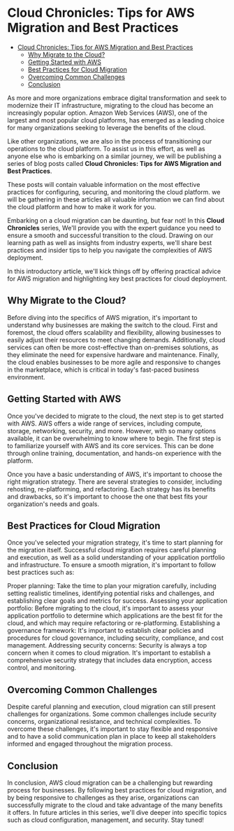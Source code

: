 # Cloud Chronicles: Tips for AWS Migration and Best Practices

- [Cloud Chronicles: Tips for AWS Migration and Best Practices](#cloud-chronicles-tips-for-aws-migration-and-best-practices)
  - [Why Migrate to the Cloud?](#why-migrate-to-the-cloud)
  - [Getting Started with AWS](#getting-started-with-aws)
  - [Best Practices for Cloud Migration](#best-practices-for-cloud-migration)
  - [Overcoming Common Challenges](#overcoming-common-challenges)
  - [Conclusion](#conclusion)

<!-- Briefly explain the purpose of the series
Introduce the topic of AWS cloud migration and the challenges it poses
Preview the main points that will be covered in the article and in the series as a whole -->

As more and more organizations embrace digital transformation and seek to modernize their IT infrastructure, migrating to the cloud has become an increasingly popular option. Amazon Web Services (AWS), one of the largest and most popular cloud platforms, has emerged as a leading choice for many organizations seeking to leverage the benefits of the cloud.

Like other organizations, we are also in the process of transitioning our operations to the cloud platform. To assist us in this effort, as well as anyone else who is embarking on a similar journey, we will be publishing a series of blog posts called **Cloud Chronicles: Tips for AWS Migration and Best Practices**.

These posts will contain valuable information on the most effective practices for configuring, securing, and monitoring the cloud platform. we will be gathering in these articles all valuable information we can find about the cloud platform and how to make it work for you.

Embarking on a cloud migration can be daunting, but fear not! In this **Cloud Chronicles** series, We'll provide you with the expert guidance you need to ensure a smooth and successful transition to the cloud. Drawing on our learning path as well as insights from industry experts, we'll share best practices and insider tips to help you navigate the complexities of AWS deployment.

In this introductory article, we'll kick things off by offering practical advice for AWS migration and highlighting key best practices for cloud deployment.

## Why Migrate to the Cloud?

<!-- Explain the benefits of migrating to the cloud, such as scalability, cost savings, and increased agility
Discuss how cloud migration fits into the larger context of digital transformation and innovation -->

Before diving into the specifics of AWS migration, it's important to understand why businesses are making the switch to the cloud. First and foremost, the cloud offers scalability and flexibility, allowing businesses to easily adjust their resources to meet changing demands. Additionally, cloud services can often be more cost-effective than on-premises solutions, as they eliminate the need for expensive hardware and maintenance. Finally, the cloud enables businesses to be more agile and responsive to changes in the marketplace, which is critical in today's fast-paced business environment.

## Getting Started with AWS

<!-- Explain the basics of AWS and its core services
Discuss the different migration strategies, such as rehosting, replatforming, and refactoring
Offer tips for selecting the right migration strategy for your organization -->

Once you've decided to migrate to the cloud, the next step is to get started with AWS. AWS offers a wide range of services, including compute, storage, networking, security, and more. However, with so many options available, it can be overwhelming to know where to begin. The first step is to familiarize yourself with AWS and its core services. This can be done through online training, documentation, and hands-on experience with the platform.

Once you have a basic understanding of AWS, it's important to choose the right migration strategy. There are several strategies to consider, including rehosting, re-platforming, and refactoring. Each strategy has its benefits and drawbacks, so it's important to choose the one that best fits your organization's needs and goals.

## Best Practices for Cloud Migration

<!-- Discuss the key best practices for successful cloud migration, such as proper planning, assessing your application portfolio, and setting up a governance framework
Offer tips for overcoming common challenges, such as security concerns and organizational resistance -->

Once you've selected your migration strategy, it's time to start planning for the migration itself. Successful cloud migration requires careful planning and execution, as well as a solid understanding of your application portfolio and infrastructure. To ensure a smooth migration, it's important to follow best practices such as:

Proper planning: Take the time to plan your migration carefully, including setting realistic timelines, identifying potential risks and challenges, and establishing clear goals and metrics for success.
Assessing your application portfolio: Before migrating to the cloud, it's important to assess your application portfolio to determine which applications are the best fit for the cloud, and which may require refactoring or re-platforming.
Establishing a governance framework: It's important to establish clear policies and procedures for cloud governance, including security, compliance, and cost management.
Addressing security concerns: Security is always a top concern when it comes to cloud migration. It's important to establish a comprehensive security strategy that includes data encryption, access control, and monitoring.

## Overcoming Common Challenges

Despite careful planning and execution, cloud migration can still present challenges for organizations. Some common challenges include security concerns, organizational resistance, and technical complexities. To overcome these challenges, it's important to stay flexible and responsive and to have a solid communication plan in place to keep all stakeholders informed and engaged throughout the migration process.

## Conclusion

<!-- Summarize the main points covered in the article
Emphasize the importance of a thoughtful, strategic approach to cloud migration
Preview the topics that will be covered in future articles in the series -->

In conclusion, AWS cloud migration can be a challenging but rewarding process for businesses. By following best practices for cloud migration, and by being responsive to challenges as they arise, organizations can successfully migrate to the cloud and take advantage of the many benefits it offers. In future articles in this series, we'll dive deeper into specific topics such as cloud configuration, management, and security. Stay tuned!
